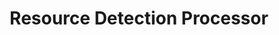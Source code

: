 ---
title: Resource Detection Processor
registryType: processor
isThirdParty: false
language: collector
tags:
  - go
  - processor
  - collector
repo: https://github.com/open-telemetry/opentelemetry-collector-contrib/tree/main/processor/resourcedetectionprocessor
license: Apache 2.0
description: The Resource Detection Processor for the OpenTelemetry Collector can be used to detect resource information from the host, in a format that conforms to the OpenTelemetry resource semantic conventions, and append or override the resource value in telemetry data with this information.
authors: OpenTelemetry Authors
otVersion: latest
---
